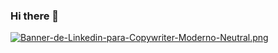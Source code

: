 ### Hi there 👋

[![Banner-de-Linkedin-para-Copywriter-Moderno-Neutral.png](https://i.postimg.cc/gknzyxTy/Banner-de-Linkedin-para-Copywriter-Moderno-Neutral.png)](https://postimg.cc/nCffphZM)
<!--
**XMICT/xmict** is a ✨ _special_ ✨ repository because its `README.md` (this file) appears on your GitHub profile.

Here are some ideas to get you started:

- 🔭 I’m currently working on ...
- 🌱 I’m currently learning ...
- 👯 I’m looking to collaborate on ...
- 🤔 I’m looking for help with ...
- 💬 Ask me about ...
- 📫 How to reach me: ...
- 😄 Pronouns: ...
- ⚡ Fun fact: ...
-->
